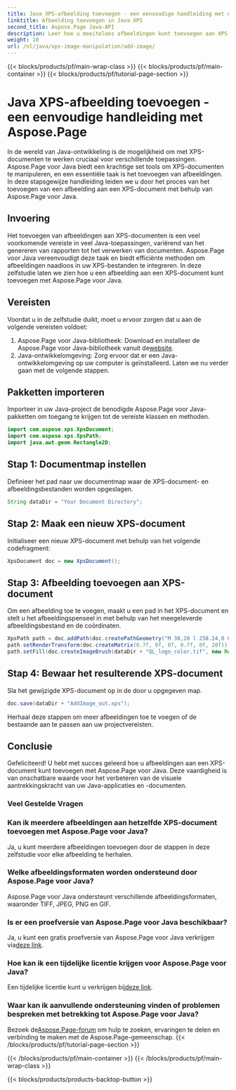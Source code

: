 ```yaml
---
title: Java XPS-afbeelding toevoegen - een eenvoudige handleiding met Aspose.Page
linktitle: Afbeelding toevoegen in Java XPS
second_title: Aspose.Page Java-API
description: Leer hoe u moeiteloos afbeeldingen kunt toevoegen aan XPS-documenten in Java met behulp van Aspose.Page. Verbeter uw documentverwerking met deze stapsgewijze handleiding.
weight: 10
url: /nl/java/xps-image-manipulation/add-image/
---
```


{{< blocks/products/pf/main-wrap-class >}}
{{< blocks/products/pf/main-container >}}
{{< blocks/products/pf/tutorial-page-section >}}

# Java XPS-afbeelding toevoegen - een eenvoudige handleiding met Aspose.Page

In de wereld van Java-ontwikkeling is de mogelijkheid om met XPS-documenten te werken cruciaal voor verschillende toepassingen. Aspose.Page voor Java biedt een krachtige set tools om XPS-documenten te manipuleren, en een essentiële taak is het toevoegen van afbeeldingen. In deze stapsgewijze handleiding leiden we u door het proces van het toevoegen van een afbeelding aan een XPS-document met behulp van Aspose.Page voor Java.
## Invoering
Het toevoegen van afbeeldingen aan XPS-documenten is een veel voorkomende vereiste in veel Java-toepassingen, variërend van het genereren van rapporten tot het verwerken van documenten. Aspose.Page voor Java vereenvoudigt deze taak en biedt efficiënte methoden om afbeeldingen naadloos in uw XPS-bestanden te integreren. In deze zelfstudie laten we zien hoe u een afbeelding aan een XPS-document kunt toevoegen met Aspose.Page voor Java.
## Vereisten
Voordat u in de zelfstudie duikt, moet u ervoor zorgen dat u aan de volgende vereisten voldoet:
1.  Aspose.Page voor Java-bibliotheek: Download en installeer de Aspose.Page voor Java-bibliotheek vanuit de[website](https://releases.aspose.com/page/java/).
2. Java-ontwikkelomgeving: Zorg ervoor dat er een Java-ontwikkelomgeving op uw computer is geïnstalleerd.
Laten we nu verder gaan met de volgende stappen.
## Pakketten importeren
Importeer in uw Java-project de benodigde Aspose.Page voor Java-pakketten om toegang te krijgen tot de vereiste klassen en methoden.
```java
import com.aspose.xps.XpsDocument;
import com.aspose.xps.XpsPath;
import java.awt.geom.Rectangle2D;
```
## Stap 1: Documentmap instellen
Definieer het pad naar uw documentmap waar de XPS-document- en afbeeldingsbestanden worden opgeslagen.
```java
String dataDir = "Your Document Directory";
```
## Stap 2: Maak een nieuw XPS-document
Initialiseer een nieuw XPS-document met behulp van het volgende codefragment:
```java
XpsDocument doc = new XpsDocument();
```
## Stap 3: Afbeelding toevoegen aan XPS-document
Om een afbeelding toe te voegen, maakt u een pad in het XPS-document en stelt u het afbeeldingspenseel in met behulp van het meegeleverde afbeeldingsbestand en de coördinaten.
```java
XpsPath path = doc.addPath(doc.createPathGeometry("M 30,20 l 258.24,0 0,56.64 -258.24,0 Z"));
path.setRenderTransform(doc.createMatrix(0.7f, 0f, 0f, 0.7f, 0f, 20f));
path.setFill(doc.createImageBrush(dataDir + "QL_logo_color.tif", new Rectangle2D.Double(0f, 0f, 258.24f, 56.64f), new Rectangle2D.Double(50f, 20f, 193.68f, 42.48f)));
```
## Stap 4: Bewaar het resulterende XPS-document
Sla het gewijzigde XPS-document op in de door u opgegeven map.
```java
doc.save(dataDir + "AddImage_out.xps");
```
Herhaal deze stappen om meer afbeeldingen toe te voegen of de bestaande aan te passen aan uw projectvereisten.
## Conclusie
Gefeliciteerd! U hebt met succes geleerd hoe u afbeeldingen aan een XPS-document kunt toevoegen met Aspose.Page voor Java. Deze vaardigheid is van onschatbare waarde voor het verbeteren van de visuele aantrekkingskracht van uw Java-applicaties en -documenten.
### Veel Gestelde Vragen
### Kan ik meerdere afbeeldingen aan hetzelfde XPS-document toevoegen met Aspose.Page voor Java?
Ja, u kunt meerdere afbeeldingen toevoegen door de stappen in deze zelfstudie voor elke afbeelding te herhalen.
### Welke afbeeldingsformaten worden ondersteund door Aspose.Page voor Java?
Aspose.Page voor Java ondersteunt verschillende afbeeldingsformaten, waaronder TIFF, JPEG, PNG en GIF.
### Is er een proefversie van Aspose.Page voor Java beschikbaar?
 Ja, u kunt een gratis proefversie van Aspose.Page voor Java verkrijgen via[deze link](https://releases.aspose.com/).
### Hoe kan ik een tijdelijke licentie krijgen voor Aspose.Page voor Java?
 Een tijdelijke licentie kunt u verkrijgen bij[deze link](https://purchase.aspose.com/temporary-license/).
### Waar kan ik aanvullende ondersteuning vinden of problemen bespreken met betrekking tot Aspose.Page voor Java?
 Bezoek de[Aspose.Page-forum](https://forum.aspose.com/c/page/39) om hulp te zoeken, ervaringen te delen en verbinding te maken met de Aspose.Page-gemeenschap.
{{< /blocks/products/pf/tutorial-page-section >}}

{{< /blocks/products/pf/main-container >}}
{{< /blocks/products/pf/main-wrap-class >}}

{{< blocks/products/products-backtop-button >}}
